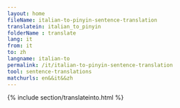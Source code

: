 ```yaml
---
layout: home
fileName: italian-to-pinyin-sentence-translation
translatein: italian_to_pinyin
folderName : translate
lang: it
from: it
to: zh
langname: italian-to
permalink: /it/italian-to-pinyin-sentence-translation
tool: sentence-translations
matchurls: en&&it&&zh
---
```

{% include section/translateinto.html %}
